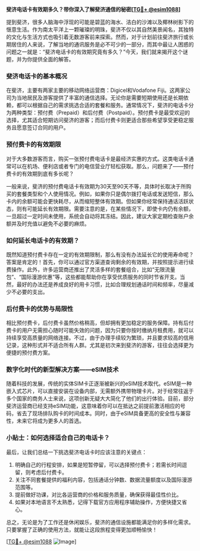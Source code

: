 **斐济电话卡有效期多久？带你深入了解斐济通信的秘密[[TG💪+ @esim1088](https://t.me/s/esim1088)]**

提到斐济，很多人脑海中浮现的可能是碧蓝的海水、洁白的沙滩以及椰林树影下的惬意生活。作为南太平洋上一颗璀璨的明珠，斐济不仅以其自然美景闻名，其独特的文化与生活方式也吸引着无数游客前来探索。然而，对于计划前往斐济旅行或长期居住的人来说，了解当地的通讯服务是必不可少的一部分，而其中最让人困惑的问题之一就是：“斐济电话卡的有效期究竟有多久？”今天，我们就来揭开这个谜题，并为你提供全面的解答。

### 斐济电话卡的基本概况

在斐济，主要有两家主要的移动网络运营商：Digicel和Vodafone Fiji。这两家公司为当地居民及游客提供了丰富的通信选择。无论你是需要短期使用还是长期依赖，都可以根据自己的需求挑选合适的套餐和服务。通常情况下，斐济的电话卡分为两种类型：预付费（Prepaid）和后付费（Postpaid）。预付费卡是最受欢迎的选择，尤其适合短期访问斐济的游客；而后付费卡则更适合那些希望享受更稳定服务且愿意签订合同的用户。

### 预付费卡的有效期限

对于大多数游客而言，购买一张预付费电话卡是最经济实惠的方式。这类电话卡通常可以在机场、便利店或者专门的电信营业厅轻松获取。那么，问题来了——预付费卡的有效期到底有多长呢？

一般来说，斐济的预付费电话卡有效期为30天至90天不等，具体时长取决于所购买的套餐类型和个人使用情况。例如，如果你只是偶尔拨打电话或发送短信，那么卡内的余额可能会更快耗尽，从而缩短整体有效期。但如果你经常保持通话活跃状态，则有可能延长有效期限。需要注意的是，在某些情况下，即使卡内仍有余额，一旦超过一定时间未使用，系统会自动将其冻结。因此，建议大家定期检查账户余额并及时充值以避免不必要的麻烦。

### 如何延长电话卡的有效期？

既然知道预付费卡存在一定的有效期限制，那么有没有办法延长它的使用寿命呢？答案是肯定的！首先，你可以通过官方渠道查询剩余的有效期，并按照提示进行续费操作。此外，许多运营商还推出了灵活多样的套餐组合，比如“无限流量包”、“国际漫游优惠”等，这些都能帮助你在享受优质服务的同时节省开支。当然，最好的办法还是养成良好的用卡习惯，比如合理规划通话时间和频率，尽量减少不必要的支出。

### 后付费卡的优势与局限性

相比预付费卡，后付费卡虽然价格稍高，但却拥有更加稳定的服务保障。持有后付费卡的用户无需担心随时可能失效的问题，因为只要你按时缴纳月租费用，就可以持续享受高质量的网络连接。不过，由于办理手续较为繁琐，并且要求较高的信用记录，这种形式并不适合所有人群。尤其是初次来到斐济的游客，往往会选择更为便捷的预付费方案。

### 数字化时代的新型解决方案——eSIM技术

随着科技的发展，传统的实体SIM卡正逐渐被新兴的eSIM技术取代。eSIM是一种嵌入式芯片，可以直接安装在设备内部，无需额外携带物理卡片。对于经常往返于多个国家的商务人士来说，这项创新无疑大大简化了他们的出行体验。目前，部分斐济运营商已经支持eSIM功能，这意味着你可以在抵达之前提前激活相应的号码，省去了现场排队购卡的时间成本。同时，由于eSIM具备更高的安全性与兼容性，未来它将成为更多人的首选。

### 小贴士：如何选择适合自己的电话卡？

最后，让我们总结一下挑选斐济电话卡时应该注意的关键点：
1. 明确自己的行程安排，如果是短暂停留，可以选择预付费卡；若需长时间逗留，则考虑后付费卡。
2. 关注不同套餐提供的福利内容，包括通话分钟数、数据流量额度以及国际漫游范围等。
3. 提前做好功课，对比各运营商的价格和服务质量，确保获得最佳性价比。
4. 如果对本地语言不太熟悉，记得下载官方应用程序辅助操作，方便快捷又省心。

总之，无论是为了工作还是休闲娱乐，斐济的通信设施都能满足你的多样化需求。只要掌握了正确的使用方法，就能让这段旅程变得更加顺畅愉快！

[[TG💪+ @esim1088](https://t.me/s/esim1088) ![Image](https://i.postimg.cc/4NQfJmqS/Snipaste-2025-05-13-00-14-12.png)]